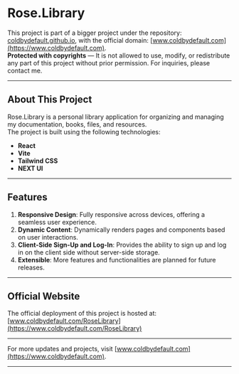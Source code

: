 # Rose.Library

This project is part of a bigger project under the repository: [coldbydefault.github.io](https://github.com/ColdByDefault/coldbydefault.github.io), with the official domain: [www.coldbydefault.com](https://www.coldbydefault.com).  
**Protected with copyrights** — It is not allowed to use, modify, or redistribute any part of this project without prior permission. For inquiries, please contact me.

---

## About This Project

Rose.Library is a personal library application for organizing and managing my documentation, books, files, and resources.  
The project is built using the following technologies:
- **React**
- **Vite**
- **Tailwind CSS**
- **NEXT UI**

---

## Features

1. **Responsive Design**: Fully responsive across devices, offering a seamless user experience.
2. **Dynamic Content**: Dynamically renders pages and components based on user interactions.
3. **Client-Side Sign-Up and Log-In**: Provides the ability to sign up and log in on the client side without server-side storage.
4. **Extensible**: More features and functionalities are planned for future releases.

---

## Official Website

The official deployment of this project is hosted at:  
[www.coldbydefault.com/RoseLibrary](https://www.coldbydefault.com/RoseLibrary)

---

For more updates and projects, visit [www.coldbydefault.com](https://www.coldbydefault.com).

---
